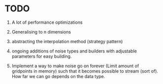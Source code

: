 # TODO

1) A lot of performance optimizations

2) Generalising to n dimensions

3) abstracting the interpolation method (strategy pattern)

4) ongoing additions of noise types and builders with adjustable parameters for easy building.

5) Implement a way to make noise go on forever (Limit amount of gridpoints in memory) such that it becomes possible to stream (sort of). How far we can go depends on the data type.
